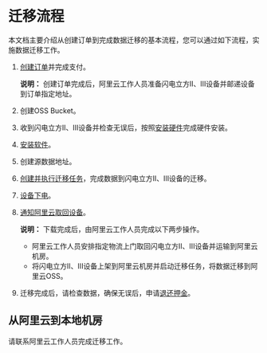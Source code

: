 # 迁移流程

本文档主要介绍从创建订单到完成数据迁移的基本流程，您可以通过如下流程，实施数据迁移工作。

1.  [创建订单](https://help.aliyun.com/document_detail/119512.htm)并完成支付。

    **说明：** 创建订单完成后，阿里云工作人员准备闪电立方II、III设备并邮递设备到订单指定地址。

2.  创建OSS Bucket。

3.  收到闪电立方II、III设备并检查无误后，按照[安装硬件](https://help.aliyun.com/document_detail/119540.htm)完成硬件安装。

4.  [安装软件](https://help.aliyun.com/document_detail/86735.htm)。

5.  创建源数据地址。

6.  [创建并执行迁移任务](https://help.aliyun.com/document_detail/118400.htm)，完成数据到闪电立方II、III设备的迁移。

7.  [设备下电](/cn.zh-CN/离线迁移教程（闪电立方II、III型）/迁移实施/设备下电.md)。

8.  [通知阿里云取回设备](https://help.aliyun.com/document_detail/118568.htm)。

    **说明：** 下载完成后，由阿里云工作人员完成以下两步操作。

    -   阿里云工作人员安排指定物流上门取回闪电立方II、III设备并运输到阿里云机房。
    -   将闪电立方II、III设备上架到阿里云机房并启动迁移任务，将数据迁移到阿里云OSS。
9.  迁移完成后，请检查数据，确保无误后，申请[退还押金](https://help.aliyun.com/document_detail/118633.htm)。


## 从阿里云到本地机房

请联系阿里云工作人员完成迁移工作。

